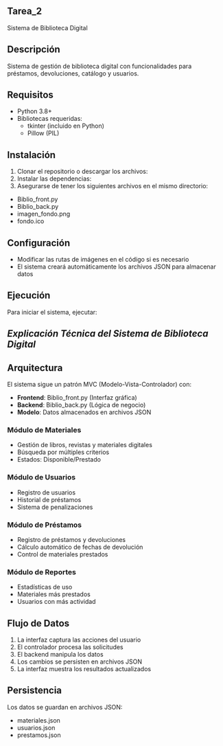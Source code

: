 ## Tarea_2
Sistema de Biblioteca Digital
## Descripción
Sistema de gestión de biblioteca digital con funcionalidades para préstamos, devoluciones, catálogo y usuarios.

## Requisitos
- Python 3.8+
- Bibliotecas requeridas:
  - tkinter (incluido en Python)
  - Pillow (PIL)

## Instalación
1. Clonar el repositorio o descargar los archivos:
2. Instalar las dependencias:
3. Asegurarse de tener los siguientes archivos en el mismo directorio:
- Biblio_front.py
- Biblio_back.py
- imagen_fondo.png 
- fondo.ico
## Configuración
- Modificar las rutas de imágenes en el código si es necesario
- El sistema creará automáticamente los archivos JSON para almacenar datos

## Ejecución
Para iniciar el sistema, ejecutar:

## *Explicación Técnica del Sistema de Biblioteca Digital*
## Arquitectura
El sistema sigue un patrón MVC (Modelo-Vista-Controlador) con:
- **Frontend**: Biblio_front.py (Interfaz gráfica)
- **Backend**: Biblio_back.py (Lógica de negocio)
- **Modelo**: Datos almacenados en archivos JSON

### Módulo de Materiales
- Gestión de libros, revistas y materiales digitales
- Búsqueda por múltiples criterios
- Estados: Disponible/Prestado

### Módulo de Usuarios
- Registro de usuarios
- Historial de préstamos
- Sistema de penalizaciones

### Módulo de Préstamos
- Registro de préstamos y devoluciones
- Cálculo automático de fechas de devolución
- Control de materiales prestados

### Módulo de Reportes
- Estadísticas de uso
- Materiales más prestados
- Usuarios con más actividad

## Flujo de Datos
1. La interfaz captura las acciones del usuario
2. El controlador procesa las solicitudes
3. El backend manipula los datos
4. Los cambios se persisten en archivos JSON
5. La interfaz muestra los resultados actualizados

## Persistencia
Los datos se guardan en archivos JSON:
- materiales.json
- usuarios.json
- prestamos.json
